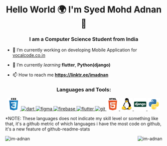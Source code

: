 <h1 align="center">Hello World 🌍 I'm Syed Mohd Adnan 👋</h1>
<h3 align="center">I am a Computer Science Student from India</h3>



- 🔭 I’m currently working on developing Mobile Application for [vocalcode.co.in](VocalCode)

- 🌱 I’m currently *learning*  **flutter**, **Python(django)**

- 📫 How to reach me **https://linktr.ee/imadnan**



<h3 align="center">Languages and Tools:</h3>
<p align="center"> <a href="https://www.w3schools.com/css/" target="_blank"> <img src="https://raw.githubusercontent.com/devicons/devicon/master/icons/css3/css3-original-wordmark.svg" alt="css3" width="40" height="40"/> </a> <a href="https://dart.dev" target="_blank"> <img src="https://www.vectorlogo.zone/logos/dartlang/dartlang-icon.svg" alt="dart" width="40" height="40"/> </a> <a href="https://www.figma.com/" target="_blank"> <img src="https://www.vectorlogo.zone/logos/figma/figma-icon.svg" alt="figma" width="40" height="40"/> </a> <a href="https://firebase.google.com/" target="_blank"> <img src="https://www.vectorlogo.zone/logos/firebase/firebase-icon.svg" alt="firebase" width="40" height="40"/> </a> <a href="https://flutter.dev" target="_blank"> <img src="https://www.vectorlogo.zone/logos/flutterio/flutterio-icon.svg" alt="flutter" width="40" height="40"/> </a> <a href="https://git-scm.com/" target="_blank"> <img src="https://www.vectorlogo.zone/logos/git-scm/git-scm-icon.svg" alt="git" width="40" height="40"/> </a> <a href="https://www.w3.org/html/" target="_blank"> <img src="https://raw.githubusercontent.com/devicons/devicon/master/icons/html5/html5-original-wordmark.svg" alt="html5" width="40" height="40"/> </a> <a href="https://www.linux.org/" target="_blank"> <img src="https://raw.githubusercontent.com/devicons/devicon/master/icons/linux/linux-original.svg" alt="linux" width="40" height="40"/> </a>  <a href="https://upload.wikimedia.org/wikipedia/commons/thumb/7/75/Django_logo.svg/195px-Django_logo.svg.png" target="_blank"> <img src="https://raw.githubusercontent.com/devicons/devicon/master/icons/django/django-original.svg" alt="django" width="40" height="40"/> </a> <a href="https://www.python.org" target="_blank"> <img src="https://raw.githubusercontent.com/devicons/devicon/master/icons/python/python-original.svg" alt="python" width="40" height="40"/> </a>  </p>


*NOTE: These languages does not indicate my skill level or something like that, it's a github metric of which languages i have the most code on github, it's a new feature of github-readme-stats

<p><img align="left" src="https://github-readme-stats.vercel.app/api/top-langs?username=im-adnan&show_icons=true&locale=en&l" alt="im-adnan" /></p>

<p><img align="right" src="https://github-readme-streak-stats.herokuapp.com/?user=im-adnan&" alt="im-adnan" /></p>


